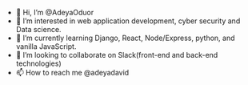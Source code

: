 - 👋 Hi, I’m @AdeyaOduor
- 👀 I’m interested in web application development, cyber security and Data science.
- 🌱 I’m currently learning Django, React, Node/Express, python, and vanilla JavaScript.
- 💞️ I’m looking to collaborate on Slack(front-end and back-end technologies)
- 📫 How to reach me @adeyadavid

<!---
AdeyaOduor/AdeyaOduor is a ✨ special ✨ repository because its `README.md` (this file) appears on your GitHub profile.
You can click the Preview link to take a look at your changes.
--->
